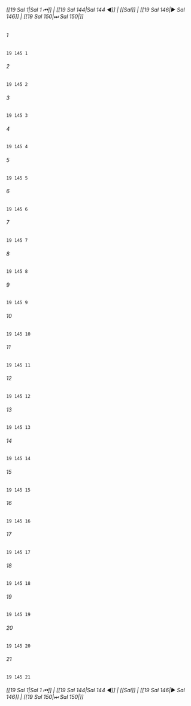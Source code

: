 
###### [[19 Sal 1|Sal 1 ⏮]] | [[19 Sal 144|Sal 144 ◀]] | [[Sal]] | [[19 Sal 146|▶ Sal 146]] | [[19 Sal 150|⏭ Sal 150|]]

###### 1
``` verse
19 145 1 
```
###### 2
``` verse
19 145 2 
```
###### 3
``` verse
19 145 3 
```
###### 4
``` verse
19 145 4 
```
###### 5
``` verse
19 145 5 
```
###### 6
``` verse
19 145 6 
```
###### 7
``` verse
19 145 7 
```
###### 8
``` verse
19 145 8 
```
###### 9
``` verse
19 145 9 
```
###### 10
``` verse
19 145 10 
```
###### 11
``` verse
19 145 11 
```
###### 12
``` verse
19 145 12 
```
###### 13
``` verse
19 145 13 
```
###### 14
``` verse
19 145 14 
```
###### 15
``` verse
19 145 15 
```
###### 16
``` verse
19 145 16 
```
###### 17
``` verse
19 145 17 
```
###### 18
``` verse
19 145 18 
```
###### 19
``` verse
19 145 19 
```
###### 20
``` verse
19 145 20 
```
###### 21
``` verse
19 145 21 
```

###### [[19 Sal 1|Sal 1 ⏮]] | [[19 Sal 144|Sal 144 ◀]] | [[Sal]] | [[19 Sal 146|▶ Sal 146]] | [[19 Sal 150|⏭ Sal 150|]]

